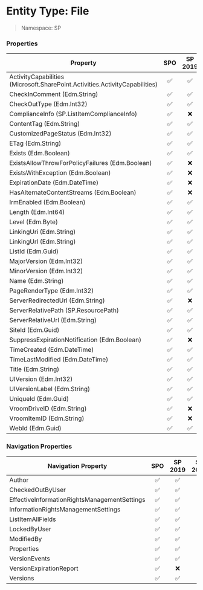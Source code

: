 # Entity Type: File

> Namespace: SP

### Properties

Property | SPO | SP 2019 | SP 2016 | SP 2013
----------|:---:|:-------:|:-------:|:-------:
ActivityCapabilities (Microsoft.SharePoint.Activities.ActivityCapabilities) | ✅ | ✅ | ❌ | ❌
CheckInComment (Edm.String) | ✅ | ✅ | ✅ | ✅
CheckOutType (Edm.Int32) | ✅ | ✅ | ✅ | ✅
ComplianceInfo (SP.ListItemComplianceInfo) | ✅ | ❌ | ❌ | ❌
ContentTag (Edm.String) | ✅ | ✅ | ✅ | ✅
CustomizedPageStatus (Edm.Int32) | ✅ | ✅ | ✅ | ✅
ETag (Edm.String) | ✅ | ✅ | ✅ | ✅
Exists (Edm.Boolean) | ✅ | ✅ | ✅ | ✅
ExistsAllowThrowForPolicyFailures (Edm.Boolean) | ✅ | ❌ | ❌ | ❌
ExistsWithException (Edm.Boolean) | ✅ | ❌ | ❌ | ❌
ExpirationDate (Edm.DateTime) | ✅ | ❌ | ❌ | ❌
HasAlternateContentStreams (Edm.Boolean) | ✅ | ❌ | ❌ | ❌
IrmEnabled (Edm.Boolean) | ✅ | ✅ | ✅ | ❌
Length (Edm.Int64) | ✅ | ✅ | ✅ | ✅
Level (Edm.Byte) | ✅ | ✅ | ✅ | ✅
LinkingUri (Edm.String) | ✅ | ✅ | ❌ | ❌
LinkingUrl (Edm.String) | ✅ | ✅ | ✅ | ❌
ListId (Edm.Guid) | ✅ | ✅ | ❌ | ❌
MajorVersion (Edm.Int32) | ✅ | ✅ | ✅ | ✅
MinorVersion (Edm.Int32) | ✅ | ✅ | ✅ | ✅
Name (Edm.String) | ✅ | ✅ | ✅ | ✅
PageRenderType (Edm.Int32) | ✅ | ✅ | ❌ | ❌
ServerRedirectedUrl (Edm.String) | ✅ | ❌ | ❌ | ❌
ServerRelativePath (SP.ResourcePath) | ✅ | ✅ | ❌ | ❌
ServerRelativeUrl (Edm.String) | ✅ | ✅ | ✅ | ✅
SiteId (Edm.Guid) | ✅ | ✅ | ❌ | ❌
SuppressExpirationNotification (Edm.Boolean) | ✅ | ❌ | ❌ | ❌
TimeCreated (Edm.DateTime) | ✅ | ✅ | ✅ | ✅
TimeLastModified (Edm.DateTime) | ✅ | ✅ | ✅ | ✅
Title (Edm.String) | ✅ | ✅ | ✅ | ✅
UIVersion (Edm.Int32) | ✅ | ✅ | ✅ | ✅
UIVersionLabel (Edm.String) | ✅ | ✅ | ✅ | ✅
UniqueId (Edm.Guid) | ✅ | ✅ | ✅ | ❌
VroomDriveID (Edm.String) | ✅ | ❌ | ❌ | ❌
VroomItemID (Edm.String) | ✅ | ❌ | ❌ | ❌
WebId (Edm.Guid) | ✅ | ✅ | ❌ | ❌

### Navigation Properties

Navigation Property | SPO | SP 2019 | SP 2016 | SP 2013
----------|:---:|:-------:|:-------:|:-------:
Author | ✅ | ✅ | ✅ | ✅
CheckedOutByUser | ✅ | ✅ | ✅ | ✅
EffectiveInformationRightsManagementSettings | ✅ | ✅ | ✅ | ❌
InformationRightsManagementSettings | ✅ | ✅ | ✅ | ❌
ListItemAllFields | ✅ | ✅ | ✅ | ✅
LockedByUser | ✅ | ✅ | ✅ | ✅
ModifiedBy | ✅ | ✅ | ✅ | ✅
Properties | ✅ | ✅ | ✅ | ❌
VersionEvents | ✅ | ✅ | ❌ | ❌
VersionExpirationReport | ✅ | ❌ | ❌ | ❌
Versions | ✅ | ✅ | ✅ | ✅